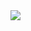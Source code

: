 <img src = "https://github.com/Krunxx/MobProg-Activity/assets/82696971/e30dc49d-ad67-4518-b1a8-aca26683f81b" >
